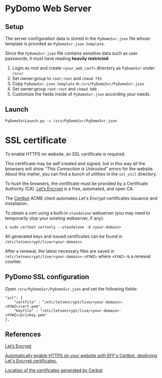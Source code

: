 PyDomo Web Server
=================

Setup
-----
The server configuration data is stored in the `PyDomoSvr.json` file
whose template is provided as `PyDomoSvr.json.template`.

Since the `PyDomoSvr.json` file contains sensitive data such as user passwords,
it must have reading **heavily restricted**.

1. Login as root and create `<your_web_conf>` directory as `PyDomoSvr` under `/srv/`
2. Set owner:group to `root:root` and `chmod 755`
3. Copy `PyDomoSvr.json.template` in  `/srv/PyDomoSvr/PyDomoSvr.json`
4. Set owner:group `root:root` and `chmod 600`
5. Customize the fields inside of `PyDomoSvr.json` according your needs.

Launch
------
`PyDomoSvrLaunch.py -c /srv/PyDomoSvr/PyDomoSvr.json`


SSL certificate
===============
To enable HTTPS on website, an SSL certificate is required.

This certificate may be self created and signed, but in this way all the browsers
will show *“This Connection is Untrusted”* errors for the website.
About this matter, you can find a bunch of utilities in the `ssl_util` directory.

To hush the browsers, the certificate must be provided by a Certificate Authority (CA).
[Let’s Encrypt](https://letsencrypt.org) is a free, automated, and open CA.

The [Certbot](https://certbot.eff.org/#arch-other) ACME client automates
*Let's Encrypt* certificates issuance and installation.

To obtain a cert using a built-in `standalone` webserver
(you may need to temporarily stop your existing webserver, if any):
```
$ sudo certbot certonly --standalone -d <your-domain>
```
All generated keys and issued certificates can be found
in `/etc/letsencrypt/live/<your-domain>`.

After a renewal, the latest necessary files are saved in
`/etc/letsencrypt/live/<your-domain>-<XYWZ>`
where `<XYWZ>` is a renewal counter.


PyDomo SSL configuration
------------------------
Open `/srv/PyDomoSvr/PyDomoSvr.json` and set the following fields:
```
"ssl": {
    "certfile" : "/etc/letsencrypt/live/<your-domain>-<XYWZ>/cert.pem",
    "keyfile" : "/etc/letsencrypt/live/<your-domain>-<XYWZ>/privkey.pem"
},
```


References
----------
[Let’s Encrypt](https://letsencrypt.org)

[Automatically enable HTTPS on your website with EFF's Certbot, deploying Let's Encrypt certificates.](https://certbot.eff.org)

[Location of the certificates generated by Cerbot](https://certbot.eff.org/docs/using.html#where-are-my-certificates)
